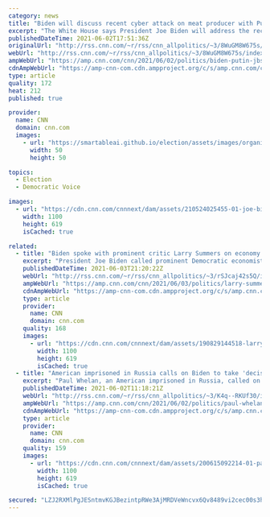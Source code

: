 ```yaml
---
category: news
title: "Biden will discuss recent cyber attack on meat producer with Putin in Geneva"
excerpt: "The White House says President Joe Biden will address the recent ransomware attack on a meat producer and the increased threat of cyber attacks while meeting with Russian President Vladimir Putin later this month in Geneva.\n    \n"
publishedDateTime: 2021-06-02T17:51:36Z
originalUrl: "http://rss.cnn.com/~r/rss/cnn_allpolitics/~3/8WuGM8W675s/index.html"
webUrl: "http://rss.cnn.com/~r/rss/cnn_allpolitics/~3/8WuGM8W675s/index.html"
ampWebUrl: "https://amp.cnn.com/cnn/2021/06/02/politics/biden-putin-jbs-foods-russia/index.html"
cdnAmpWebUrl: "https://amp-cnn-com.cdn.ampproject.org/c/s/amp.cnn.com/cnn/2021/06/02/politics/biden-putin-jbs-foods-russia/index.html"
type: article
quality: 172
heat: 212
published: true

provider:
  name: CNN
  domain: cnn.com
  images:
    - url: "https://smartableai.github.io/election/assets/images/organizations/cnn.com-50x50.jpg"
      width: 50
      height: 50

topics:
  - Election
  - Democratic Voice

images:
  - url: "https://cdn.cnn.com/cnnnext/dam/assets/210524025455-01-joe-biden-0513-super-tease.jpg"
    width: 1100
    height: 619
    isCached: true

related:
  - title: "Biden spoke with prominent critic Larry Summers on economy after inflation warnings "
    excerpt: "President Joe Biden called prominent Democratic economist Larry Summers to discuss the economy after he raised several warnings recently over his inflation concerns, a source familiar with the call confirms to CNN.\n    \n"
    publishedDateTime: 2021-06-03T21:20:22Z
    webUrl: "http://rss.cnn.com/~r/rss/cnn_allpolitics/~3/rSJcaj42s5Q/index.html"
    ampWebUrl: "https://amp.cnn.com/cnn/2021/06/03/politics/larry-summers-joe-biden/index.html"
    cdnAmpWebUrl: "https://amp-cnn-com.cdn.ampproject.org/c/s/amp.cnn.com/cnn/2021/06/03/politics/larry-summers-joe-biden/index.html"
    type: article
    provider:
      name: CNN
      domain: cnn.com
    quality: 168
    images:
      - url: "https://cdn.cnn.com/cnnnext/dam/assets/190829144518-larry-summers-file-2015-super-tease.jpg"
        width: 1100
        height: 619
        isCached: true
  - title: "American imprisoned in Russia calls on Biden to take 'decisive action' to stop detention of US citizens"
    excerpt: "Paul Whelan, an American imprisoned in Russia, called on President Joe Biden to \"aggressively discuss and resolve\" the issue of US citizens being detained for political purposes when he meets President Vladimir Putin at a summit later this month.\n    \n"
    publishedDateTime: 2021-06-02T11:18:21Z
    webUrl: "http://rss.cnn.com/~r/rss/cnn_allpolitics/~3/K4q--RKUf30/index.html"
    ampWebUrl: "https://amp.cnn.com/cnn/2021/06/02/politics/paul-whelan-cnn-biden-putin-summit/index.html"
    cdnAmpWebUrl: "https://amp-cnn-com.cdn.ampproject.org/c/s/amp.cnn.com/cnn/2021/06/02/politics/paul-whelan-cnn-biden-putin-summit/index.html"
    type: article
    provider:
      name: CNN
      domain: cnn.com
    quality: 159
    images:
      - url: "https://cdn.cnn.com/cnnnext/dam/assets/200615092214-01-paul-whelan-trial-0615-super-tease.jpg"
        width: 1100
        height: 619
        isCached: true

secured: "LZJ2RXMlPgJESntmvKGJBezintpRWe3AjMRDVeWncvx6Qv8489vi2cec00s3hgw8TnsboWRn8Ff41PQ9yt7GVOpr0KoMxaUOISySVyeyT2EK4f3DlnIZ6z1oawr/uxtdAbbBrdfm07AH48Vn4a+txrDZgGyCogHcf5+f5IugRL3d+YM/DhO15iQKVyz/8kMj7F39EpN42y6bigG9FRExpSRKV/njeEVLdA7oEqnuJnBn9SsI0FpVyNYCHlRD0A/YabxrXs8JeWIFzV+8ltI86FCKWBGi2c4ob3bCEXTStmIXPJiySKm9zcaKoybSTHx4mzjES/ajEt6PgtJkXiKI2r+NRw7Eouz8J7Zu+omIEKQ=;ayIQ38QaJ3EDtiHb8sunTg=="
---
```


